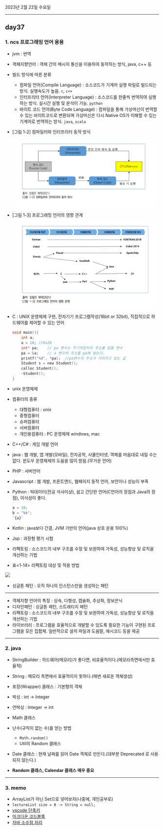 2023년 2월 22일 수요일

---

## day37

### 1. ncs 프로그래밍 언어 응용

- jvm : 번역
- 객체지향언어 : 객체 간의 메시지 통신을 이용하여 동작하는 방식, java, c++ 등
- 빌드 방식에 따른 분류

  - 컴파일 언어(Compile Language) : 소스코드가 기계어 실행 파일로 빌드되는 방식. 실행속도가 높음. `c`, `c++`
  - 인터프리터 언어(Interpreter Language) : 소스코드를 한줄씩 번역하여 실행하는 방식. 실시간 실행 및 분석이 가능. `python`
  - 바이트 코드 언어(Byte Code Language) : 컴파일을 통해 가상머신이 번역할 수 있는 바이트코드로 변환되며 가상머신은 다시 Native OS가 이해할 수 있는 기계어로 번역하는 방식. `java`, `scala`

- [그림 1-2] 컴파일러와 인터프리터 동작 방식

  ![](%EA%B7%B8%EB%A6%BC1-2.png)

- [그림 1-3] 프로그래밍 언어의 영향 관계

  ![](%EA%B7%B8%EB%A6%BC1-3.png)

- C : UNIX 운영체제 구현, 전자기기 프로그램작성(16bit or 32bit), 직접적으로 하드웨어를 제어할 수 있는 언어

  ```c
  void main(){
      int a;
      a = 10; //0x20
      int* pa;    // pa 변수는 주기억장치의 주소를 담을 변수
      pa = &a;    // a 변수의 주소를 pa에 넣는다.
      printf("%d", *pa);  //pa변수의 주소가 가리키고 있는 값
      Student s = new Student();
      calloc Student();
      ~Student();
  }
  ```

- unix 운영체제
- 컴퓨터의 종류
  - 대형컴퓨터 : unix
  - 중형컴퓨터
  - 슈퍼컴퓨터
  - 서버컴퓨터
  - 개인용컴퓨터 : PC 운영체제 windows, mac
- C++/C# : 게임 개발 언어
- java : 웹 개발, 앱 개발(모바일), 전자공학, 사물인터넷, 객체를 마음대로 내릴 수는 없다. 윈도우 운영체제의 도움을 많이 받음.(무거운 언어)
- PHP : 서버언어
- Javascript : 웹 개발, 프론트엔드, 웹페이지 동작 언어, 보안이나 성능이 부족
- Python : 빅데이터(전공 석사이상), 쉽고 간단한 언어(C언어의 장점과 Java의 장점), 이식성이 좋다.

  ```python
  a = 10;
  b = "kk";
  `{a}`
  ```

- Kotlin : java보다 간결, JVM 기반의 언어(java 상호 운용 100%)
- Jsp : 과정형 평가 시험
- 리펙토링 : 소스코드의 내부 구조를 수정 및 보완하여 가독성, 성능향상 및 로직을 개선하는 기법
- 표<1-14> 리펙토링 대상 및 적용 방법

![](표1-14.png)

- 싱글톤 패턴 : 오직 하나의 인스턴스만을 생성하는 패턴

---

- 객체지향 언어의 특징 : 상속, 다형성, 캡슐화, 추상화, 정보은닉
- 디자인패턴 : 싱글톤 패턴, 스트래티지 패턴
- 리펙토링 : 소스코드의 내부 구조를 수정 및 보완하여 가독성, 성능향상 및 로직을 개선하는 기법
- 라이브러리 : 프로그램을 효율적으로 개발할 수 있도록 필요한 기능이 구현된 프로그램을 모은 집합체. 일반적으로 설치 파일과 도움말, 예시코드 등을 제공

---

### 2. java

- StringBuilder : 하드웨어(메모리)가 좋다면, 비효율적이다.(메모리측면에서만 효율적)
- String : 메모리 측면에서 효율적이지 못하다.(매번 새로운 객체생성)
- 포장(Wrapper) 클래스 : 기본형의 객체
- 박싱 : int -> Integer
- 언박싱 : Integer -> int
- Math 클래스
- 난수(규칙이 없는 수)를 얻는 방법

  - `Math.random()`
  - Util의 Random 클래스

- Date 클래스 : 현재 날짜를 읽어 Date 객체로 만든다.(대부분 Deprecated 로 사용되지 않는다.)
- **Random 클래스, Calendar 클래스 매우 중요**

---

### 3. memo

- ArrayList가 아닌 Set으로 넣어보자(나중에, 개인공부로)
- `lectureList size = 0 -> String = null;`
- [vscode 단축키](https://jhnyang.tistory.com/entry/VS-Code-%EB%B9%84%EC%A3%BC%EC%96%BC%EC%8A%A4%ED%8A%9C%EB%94%94%EC%98%A4%EC%BD%94%EB%93%9C-%EC%9C%A0%EC%9A%A9%ED%95%9C-%EB%8B%A8%EC%B6%95%ED%82%A4-%EC%82%AC%EC%9A%A9%EB%B2%95-%EB%AA%A8%EC%9D%8C)
- [마크다운 코드블록](https://computer-science-student.tistory.com/366)
- [자바 소수점 자리](https://bullie.tistory.com/7?category=1009480)
